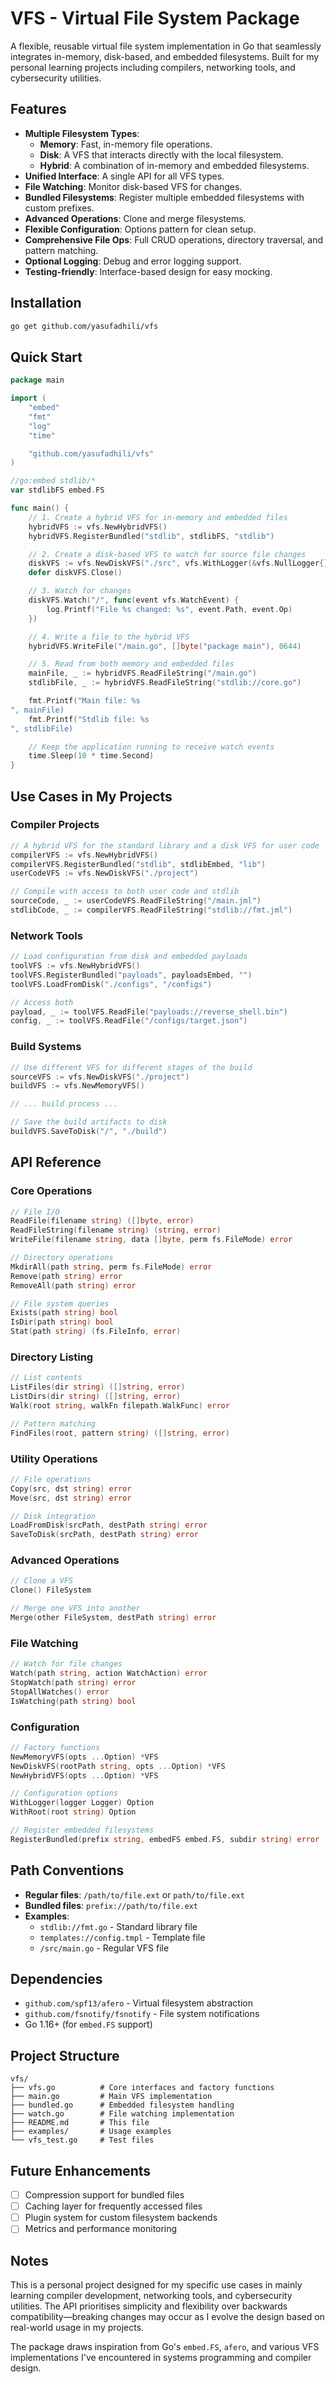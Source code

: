 # VFS - Virtual File System Package

A flexible, reusable virtual file system implementation in Go that seamlessly integrates in-memory, disk-based, and embedded filesystems.
Built for my personal learning projects including compilers, networking tools, and cybersecurity utilities.

## Features

- **Multiple Filesystem Types**:
  - **Memory**: Fast, in-memory file operations.
  - **Disk**: A VFS that interacts directly with the local filesystem.
  - **Hybrid**: A combination of in-memory and embedded filesystems.
- **Unified Interface**: A single API for all VFS types.
- **File Watching**: Monitor disk-based VFS for changes.
- **Bundled Filesystems**: Register multiple embedded filesystems with custom prefixes.
- **Advanced Operations**: Clone and merge filesystems.
- **Flexible Configuration**: Options pattern for clean setup.
- **Comprehensive File Ops**: Full CRUD operations, directory traversal, and pattern matching.
- **Optional Logging**: Debug and error logging support.
- **Testing-friendly**: Interface-based design for easy mocking.

## Installation

```bash
go get github.com/yasufadhili/vfs
```

## Quick Start

```go
package main

import (
	"embed"
	"fmt"
	"log"
	"time"

	"github.com/yasufadhili/vfs"
)

//go:embed stdlib/*
var stdlibFS embed.FS

func main() {
	// 1. Create a hybrid VFS for in-memory and embedded files
	hybridVFS := vfs.NewHybridVFS()
	hybridVFS.RegisterBundled("stdlib", stdlibFS, "stdlib")

	// 2. Create a disk-based VFS to watch for source file changes
	diskVFS := vfs.NewDiskVFS("./src", vfs.WithLogger(&vfs.NullLogger{}))
	defer diskVFS.Close()

	// 3. Watch for changes
	diskVFS.Watch("/", func(event vfs.WatchEvent) {
		log.Printf("File %s changed: %s", event.Path, event.Op)
	})

	// 4. Write a file to the hybrid VFS
	hybridVFS.WriteFile("/main.go", []byte("package main"), 0644)

	// 5. Read from both memory and embedded files
	mainFile, _ := hybridVFS.ReadFileString("/main.go")
	stdlibFile, _ := hybridVFS.ReadFileString("stdlib://core.go")

	fmt.Printf("Main file: %s
", mainFile)
	fmt.Printf("Stdlib file: %s
", stdlibFile)

	// Keep the application running to receive watch events
	time.Sleep(10 * time.Second)
}
```

## Use Cases in My Projects

### Compiler Projects
```go
// A hybrid VFS for the standard library and a disk VFS for user code
compilerVFS := vfs.NewHybridVFS()
compilerVFS.RegisterBundled("stdlib", stdlibEmbed, "lib")
userCodeVFS := vfs.NewDiskVFS("./project")

// Compile with access to both user code and stdlib
sourceCode, _ := userCodeVFS.ReadFileString("/main.jml")
stdlibCode, _ := compilerVFS.ReadFileString("stdlib://fmt.jml")
```

### Network Tools
```go
// Load configuration from disk and embedded payloads
toolVFS := vfs.NewHybridVFS()
toolVFS.RegisterBundled("payloads", payloadsEmbed, "")
toolVFS.LoadFromDisk("./configs", "/configs")

// Access both
payload, _ := toolVFS.ReadFile("payloads://reverse_shell.bin")
config, _ := toolVFS.ReadFile("/configs/target.json")
```

### Build Systems
```go
// Use different VFS for different stages of the build
sourceVFS := vfs.NewDiskVFS("./project")
buildVFS := vfs.NewMemoryVFS()

// ... build process ...

// Save the build artifacts to disk
buildVFS.SaveToDisk("/", "./build")
```

## API Reference

### Core Operations

```go
// File I/O
ReadFile(filename string) ([]byte, error)
ReadFileString(filename string) (string, error)
WriteFile(filename string, data []byte, perm fs.FileMode) error

// Directory operations
MkdirAll(path string, perm fs.FileMode) error
Remove(path string) error
RemoveAll(path string) error

// File system queries
Exists(path string) bool
IsDir(path string) bool
Stat(path string) (fs.FileInfo, error)
```

### Directory Listing

```go
// List contents
ListFiles(dir string) ([]string, error)
ListDirs(dir string) ([]string, error)
Walk(root string, walkFn filepath.WalkFunc) error

// Pattern matching
FindFiles(root, pattern string) ([]string, error)
```

### Utility Operations

```go
// File operations
Copy(src, dst string) error
Move(src, dst string) error

// Disk integration
LoadFromDisk(srcPath, destPath string) error
SaveToDisk(srcPath, destPath string) error
```

### Advanced Operations

```go
// Clone a VFS
Clone() FileSystem

// Merge one VFS into another
Merge(other FileSystem, destPath string) error
```

### File Watching

```go
// Watch for file changes
Watch(path string, action WatchAction) error
StopWatch(path string) error
StopAllWatches() error
IsWatching(path string) bool
```

### Configuration

```go
// Factory functions
NewMemoryVFS(opts ...Option) *VFS
NewDiskVFS(rootPath string, opts ...Option) *VFS
NewHybridVFS(opts ...Option) *VFS

// Configuration options
WithLogger(logger Logger) Option
WithRoot(root string) Option

// Register embedded filesystems
RegisterBundled(prefix string, embedFS embed.FS, subdir string) error
```

## Path Conventions

- **Regular files**: `/path/to/file.ext` or `path/to/file.ext`
- **Bundled files**: `prefix://path/to/file.ext`
- **Examples**:
  - `stdlib://fmt.go` - Standard library file
  - `templates://config.tmpl` - Template file
  - `/src/main.go` - Regular VFS file

## Dependencies

- `github.com/spf13/afero` - Virtual filesystem abstraction
- `github.com/fsnotify/fsnotify` - File system notifications
- Go 1.16+ (for `embed.FS` support)

## Project Structure

```
vfs/
├── vfs.go          # Core interfaces and factory functions
├── main.go         # Main VFS implementation
├── bundled.go      # Embedded filesystem handling
├── watch.go        # File watching implementation
├── README.md       # This file
├── examples/       # Usage examples
└── vfs_test.go     # Test files
```

## Future Enhancements

- [ ] Compression support for bundled files
- [ ] Caching layer for frequently accessed files
- [ ] Plugin system for custom filesystem backends
- [ ] Metrics and performance monitoring

## Notes

This is a personal project designed for my specific use cases in mainly learning compiler development, networking tools, and cybersecurity utilities. The API prioritises simplicity and flexibility over backwards compatibility—breaking changes may occur as I evolve the design based on real-world usage in my projects.

The package draws inspiration from Go's `embed.FS`, `afero`, and various VFS implementations I've encountered in systems programming and compiler design.
